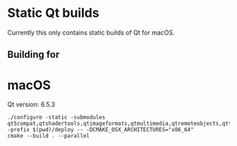 # Static Qt builds

Currently this only contains static builds of Qt for macOS.

## Building for

# macOS

Qt version: 6.5.3

```
./configure -static -submodules qt5compat,qtshadertools,qtimageformats,qtmultimedia,qtremoteobjects,qttools,qtdeclarative,qtsvg -prefix $(pwd)/deploy -- -DCMAKE_OSX_ARCHITECTURES="x86_64"
cmake --build . --parallel
```

